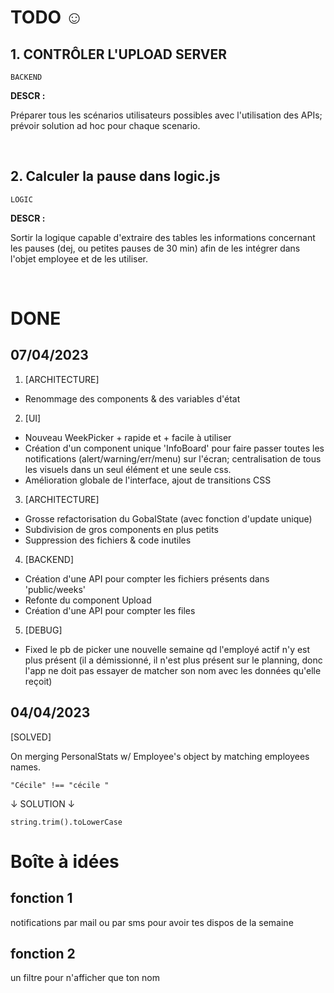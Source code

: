 # TODO ☺

## 1. CONTRÔLER L'UPLOAD SERVER

`BACKEND`

**DESCR :**

Préparer tous les scénarios utilisateurs possibles avec l'utilisation des APIs; prévoir solution ad hoc pour chaque scenario.

<br>

## 2. Calculer la pause dans logic.js
  
`LOGIC`

**DESCR :**

Sortir la logique capable d'extraire des tables les informations concernant les pauses (dej, ou petites pauses de 30 min) afin de les intégrer dans l'objet employee et de les utiliser.

<br>

# DONE

## 07/04/2023
1. [ARCHITECTURE]  
- Renommage des components & des variables d'état  
2. [UI]  
- Nouveau WeekPicker + rapide et + facile à utiliser  
- Création d'un component unique 'InfoBoard' pour faire passer toutes les notifications (alert/warning/err/menu) sur l'écran; centralisation de tous les visuels dans un seul élément et une seule css.  
- Amélioration globale de l'interface, ajout de transitions CSS  
3. [ARCHITECTURE]  
- Grosse refactorisation du GobalState (avec fonction d'update unique)  
- Subdivision de gros components en plus petits  
- Suppression des fichiers & code inutiles  
4. [BACKEND]  
- Création d'une API pour compter les fichiers présents dans 'public/weeks'  
- Refonte du component Upload  
- Création d'une API pour compter les files  
5. [DEBUG]  
- Fixed le pb de picker une nouvelle semaine qd l'employé actif n'y est plus présent (il a démissionné, il n'est plus présent sur le planning, donc l'app ne doit pas essayer de matcher son nom avec les données qu'elle reçoit)

## 04/04/2023
[SOLVED]

On merging PersonalStats w/ Employee's object by matching employees names.

```
"Cécile" !== "cécile "
```
  
↓ SOLUTION ↓
  ```
  string.trim().toLowerCase
  ```

# Boîte à idées

## fonction 1
notifications par mail ou par sms pour avoir tes dispos de la semaine

## fonction 2
un filtre pour n'afficher que ton nom